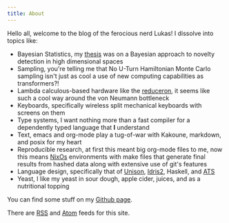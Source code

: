 ```yaml
---
title: About
---
```


Hello all, welcome to the blog of the ferocious nerd Lukas!
I dissolve into topics like:

- Bayesian Statistics, my [thesis](https://uwspace.uwaterloo.ca/handle/10012/19421) was on a Bayesian approach to novelty detection in high dimensional spaces
- Sampling, you're telling me that No U-Turn Hamiltonian Monte Carlo sampling isn't just as cool a use of new computing capabilities as transformers?!
- Lambda calculous-based hardware like the [reduceron](https://www.cs.york.ac.uk/fp/reduceron/), it seems like such a cool way around the von Neumann bottleneck
- Keyboards, specifically wireless split mechanical keyboards with screens on them
- Type systems, I want nothing more than a fast compiler for a dependently typed language that **I** understand
- Text, emacs and org-mode play a tug-of-war with Kakoune, markdown, and posix for my heart
- Reproducible research, at first this meant big org-mode files to me, now this means [NixOs](https://nixos.org/) environments with make files that generate final results from hashed data along with extensive use of git's features
- Language design, specifically that of [Unison](https://www.unison-lang.org/), [Idris2](https://github.com/idris-lang/Idris2), Haskell, and [ATS](https://www.cs.bu.edu/~hwxi/atslangweb/)
- Yeast, I like my yeast in sour dough, apple cider, juices, and as a nutritional topping

You can find some stuff on my [Github page](https://github.com/lugarun).

There are [RSS](/rss.xml) and [Atom](/atom.xml) feeds for this site.
